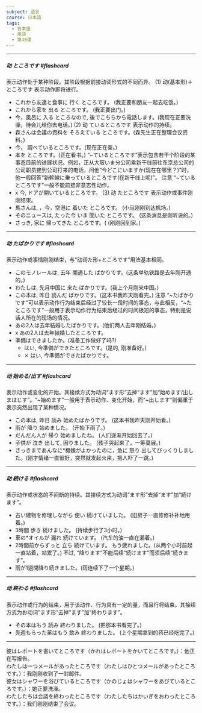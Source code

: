 ```yaml
---
subject: 语言
course: 日本語
tags:
  - 日本語
  - 単語
  - 第40课
---
```

---
##### 动 ところです #flashcard 
表示动作处于某种阶段。其阶段根据前接动词形式的不同而异。
(1) 动(基本形)＋ところです
表示动作即将进行。
- これから友達と食事に 行く ところです。 (我正要和朋友一起去吃饭。)
- これから家を 出る ところです。 (我正要出门。)
- 今，風呂に 入る ところなので, 後でこちらから電話します。(我现在正要洗澡，待会儿给你去电话。)
(2) 动 ているところです
表示动作的持续。
- 森さんは会議の資料を そろえている ところです。(森先生正在整理会议资料。)
- 今， 調べているところです。(现在正在查。)
- 本を ところです。(正在看书。)
“~ているところです”表示包含若干个阶段的某事态目前的进展状况。例如，正从大阪いま分公司乘新干线前往东京总公司的公司职员接到公司打来的电话，问他“今どこにいますか(现在在哪里？)”时，他一般回答“新幹線に乗っているところです(在新干线上呢)”。
注意 “~ているところです”一般不能前接非意志性动作。
- x 今, ドアが開いているところです。
(3) 动 たところです
表示动作或事件刚刚结束。
- 馬さんは, ，今，空港に 着いた ところです。 (小马刚刚到达机场。)
- そのニュースは, たった今 いま 聞いた ところです。 (这条消息是刚听说的。)
- さっき, 家に 帰ってきた ところです。( (刚刚回到家。)
<!--ID: 1740451693027-->



---

##### 动 たばかりです #flashcard 
表示动作或事情刚刚结束，与“动词た形+ところです”用法基本相同。
- このモノレールは, 去年 開通した ばかりです。(这条单轨铁路是去年刚开通的。)
- わたしは, 先月中国に 来た ばかりです。(我上个月刚来中国。)
- この本は, 昨日 読んだ ばかりです。(这本书我昨天刚看完。)
注意 “~たばかりです”可以表示动作行为结束后经过了较长一段时间的事态，与此相反，“~たところです”一般用于表示动作行为结束后经过的时间极短的事态，特别是说话人所在的现场的情况。
- あの2人は去年結婚したばかりです。(他们两人去年刚结婚。)
- x あの2人は去年結婚したところです。
- 準備はできましたか。(准备工作做好了吗?)
	- はい, 今準備ができたところです。(是的, 刚准备好。)
	- ✗ はい, 今準備ができたばかりです。
<!--ID: 1740451693036-->


---


##### 动 始める/出す #flashcard 
表示动作或变化的开始。其接续方式为动词“ます形”去掉“ます”加“始めます/出しまはじす”。“~始めます”一般用于表示动作、变化开始，而“~出します”则偏重于表示突然出现了某种情况。
- この本は, 昨日 読み 始めたばかりです。 (这本书我昨天刚开始看。)
- 雨が 降り 始めました。 (开始下雨了。)
- だんだん人が 帰り 始めましたね。 (人们逐渐开始回去了。)
- 子供が 泣き 出して, 困りました。 (孩子哭起来了，一筹莫展。)
- さっきまであんなに*機嫌がよかったのに，急に 怒り 出してびっくりしました。(刚才情绪一直很好，突然就发起火来，把人吓了一跳。)
<!--ID: 1740451693043-->


---

##### 动 続ける #flashcard 
表示动作或状态的不间断的持续。其接续方式为动词“ます形”去掉“ます”加“続けます”。
- 古い建物を修理しながら 使い 続けていました。 (旧房子一直修修补补地用着。)
- 3時間 歩き 続けました。 (持续步行了3小时。)
- 車の*オイルが 漏れ 続けています。 (汽车的油一直在漏着。)
- 2時間前からずっと 立ち 続けています。 もう疲れました。(从两个小时前起一直站着，站累了。)
不过, “降ります”不能后续“続けます”而须后续“続きます”。
- 雨が1週間降り続きました。(雨连续下了一个星期。)
<!--ID: 1740451693051-->


---


##### 动 終わる #flashcard 
表示动作或行为的结束，用于该动作、行为具有一定的量，而且行将结束。其接续方式为お动词“ます形”去掉“ます”加“終わります”。
- その本はもう 読み 終わりました。 (把那本书看完了。)
- 先週もらった薬はもう 飲み 終わりました。 (上个星期拿到的药已经吃完了。)
<!--ID: 1740451693059-->



---


彼はレポートを書いてところです（かれはレポートをかいてところです。）：他正在写报告。  
わたしは一つメールがあったところです（わたしはひとつメールがあったところです。）：我刚刚收到了一封邮件。  
彼女はシャワーを浴びているところです（かのじょはシャワーをあびているところです。）：她正要洗澡。  
わたしたちは会議を終わったところです（わたしたちはかいぎをおわったところです。）：我们刚刚结束了会议。



